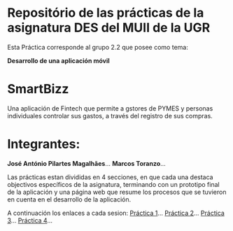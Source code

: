 # Repositório de las prácticas de la asignatura DES del MUII de la UGR

 Esta Práctica corresponde al grupo 2.2 que posee como tema:

**Desarrollo de una aplicación móvil**

# SmartBizz
Una aplicación de Fintech que permite a gstores de PYMES y personas individuales controlar sus gastos, a través del registro de sus compras.

# Integrantes:

**José António Pilartes Magalhães**...
**Marcos Toranzo**...

Las prácticas estan divididas en 4 secciones, en que cada una destaca objectivos específicos de la asignatura, terminando con un prototipo final de la aplicación y una página web que resume los procesos que se tuvieron en cuenta en el desarrollo de la aplicación.

A continuación los enlaces a cada sesion:
[Práctica 1](./P1)...
[Práctica 2](./P2)...
[Práctica 3](./P3)...
[Práctica 4](./P4)...
